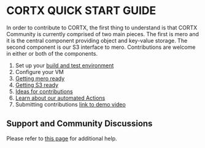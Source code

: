 CORTX QUICK START GUIDE
=======================

In order to contribute to CORTX, the first thing to understand is that CORTX Community is currently comprised of two main pieces.  The first is mero and it is the central component providing object and key-value storage.  The second component is our S3 interface to mero.  Contributions are welcome in either or both of the components.

1. Set up your [build and test environment](doc/BUILD_ENVIRONMENT.md)
2. Configure your VM
3. [Getting mero ready](doc/MeroQuickStart.md)
4. [Getting S3 ready](doc/S3ServerQuickStart.md)
5. [Ideas for contributions](doc/SuggestedContributions.md)
6. [Learn about our automated Actions](doc/CI_CD.md)
7. Submitting contributions [link to demo video](https://seagatetechnology.sharepoint.com/:v:/r/sites/CORTX/Shared%20Documents/EOS-Training/EOS%20Core%20Training/Codacy%20work%20sync.mp4?csf=1&web=1&e=QQcePf)

Support and Community Discussions
-------
Please refer to [this page](doc/SUPPORT.md) for additional help.
